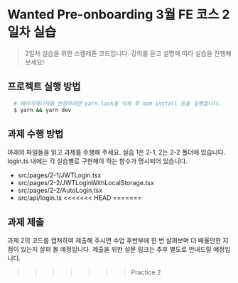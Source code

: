 # Wanted Pre-onboarding 3월 FE 코스 2일차 실습

> 2일차 실습을 위한 스켈레톤 코드입니다. 강의를 듣고 설명에 따라 실습을 진행해보세요!

## 프로젝트 실행 방법
    
```bash
  # 패키지매니저를 변경하려면 yarn.lock을 삭제 후 npm install 등을 실행합니다.
  $ yarn && yarn dev
```

## 과제 수행 방법
아래의 파일들을 읽고 과제를 수행해 주세요. 실습 1은 2-1, 2는 2-2 폴더에 있습니다. login.ts 내에는 각 실습별로 구현해야 하는 함수가 명시되어 있습니다.

- src/pages/2-1/JWTLogin.tsx
- src/pages/2-2/JWTLoginWithLocalStorage.tsx
- src/pages/2-2/AutoLogin.tsx
- src/api/login.ts
<<<<<<< HEAD
=======

## 과제 제출

과제 2의 코드를 캡쳐하여 제출해 주시면 수업 후반부에 한 번 살펴보며 더 배울만한 지점이 있는지 살펴 볼 예정입니다.
제출을 위한 설문 링크는 추후 별도로 안내드릴 예정입니다.
>>>>>>> Practice 2

